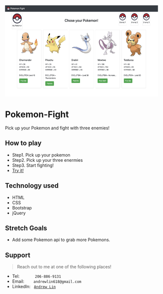 <img src="assets/images/screenshot.png" height=300px alt="Pokemon"></img>

# Pokemon-Fight
Pick up your Pokemon and fight with three enemies!


## How to play
- Step1. Pick up your pokemon 
- Step2. Pick up your three enermies
- Step3. Start fighting!
- <a href="https://andrewlin618.github.io/Pokemon-Fight/" target="_blank">Try it!</a>

## Technology used
- HTML
- CSS
- Bootstrap
- jQuery

## Stretch Goals
- Add some Pokemon api to grab more Pokemons.

## Support

> Reach out to me at one of the following places!

- Tel:      &nbsp; &nbsp; &nbsp; &nbsp; &nbsp; &nbsp; `206-886-9131`
- Email:    &ensp; &nbsp; &nbsp; `andrewlin618@gmail.com`
- LinkedIn: &nbsp; <a href="https://www.linkedin.com/in/andrew-lin-337592112/" target="_blank">`Andrew Lin`</a>

